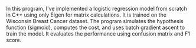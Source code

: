 In this program, I've implemented a logistic regression model from scratch in C++ using only Eigen for matrix calculations. It is trained on the Wisconsin Breast Cancer dataset. The program simulates the hypothesis function (sigmoid), computes the cost, and uses batch gradient ascent to train the model. It evaluates the performance using confusion matrix and F1 score. 
